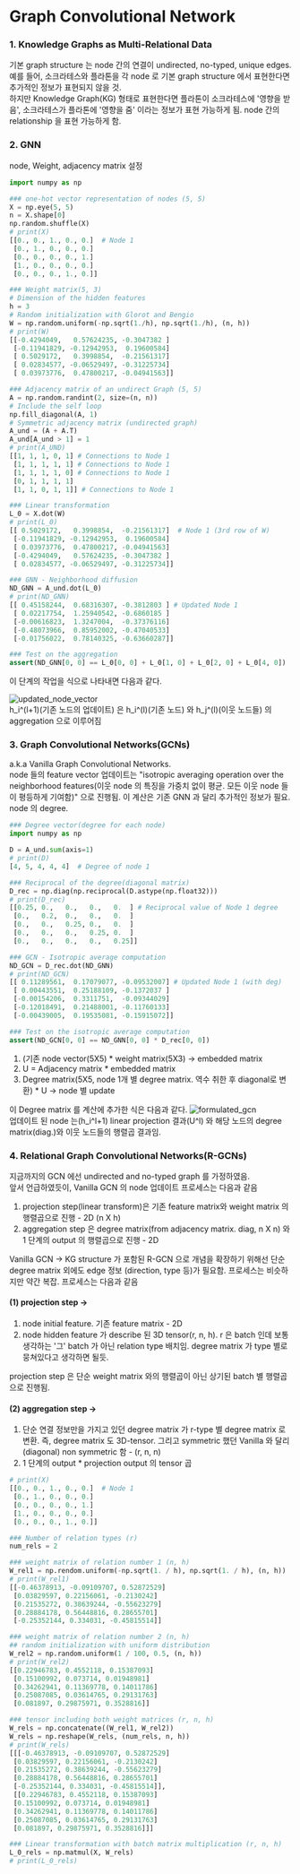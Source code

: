 Graph Convolutional Network
=============

### 1. Knowledge Graphs as Multi-Relational Data
기본 graph structure 는 node 간의 연결이 undirected, no-typed, unique edges. 
예를 들어, 소크라테스와 플라톤을 각 node 로 기본 graph structure 에서 표현한다면 추가적인 정보가 표현되지 
않을 것.  
하지만 Knowledge Graph(KG) 형태로 표현한다면 플라톤이 소크라테스에 '영향을 받음', 소크라테스가 플라톤에 
'영향을 줌' 이라는 정보가 표현 가능하게 됨. node 간의 relationship 을 표현 가능하게 함.

### 2. GNN
node, Weight, adjacency matrix 설정
```python
import numpy as np

### one-hot vector representation of nodes (5, 5)
X = np.eye(5, 5)
n = X.shape[0]
np.random.shuffle(X)
# print(X)
[[0., 0., 1., 0., 0.]  # Node 1 
 [0., 1., 0., 0., 0.]  
 [0., 0., 0., 0., 1.]  
 [1., 0., 0., 0., 0.]
 [0., 0., 0., 1., 0.]] 

### Weight matrix(5, 3)
# Dimension of the hidden features
h = 3
# Random initialization with Glorot and Bengio
W = np.random.uniform(-np.sqrt(1./h), np.sqrt(1./h), (n, h))
# print(W)
[[-0.4294049,   0.57624235, -0.3047382 ]
 [-0.11941829, -0.12942953,  0.19600584]
 [ 0.5029172,   0.3998854,  -0.21561317]
 [ 0.02834577, -0.06529497, -0.31225734]
 [ 0.03973776,  0.47800217, -0.04941563]]

### Adjacency matrix of an undirect Graph (5, 5)
A = np.random.randint(2, size=(n, n))
# Include the self loop
np.fill_diagonal(A, 1)
# Symmetric adjacency matrix (undirected graph)
A_und = (A + A.T)
A_und[A_und > 1] = 1
# print(A_UND)
[[1, 1, 1, 0, 1] # Connections to Node 1
 [1, 1, 1, 1, 1] # Connections to Node 1
 [1, 1, 1, 1, 0] # Connections to Node 1
 [0, 1, 1, 1, 1]
 [1, 1, 0, 1, 1]] # Connections to Node 1

### Linear transformation
L_0 = X.dot(W)
# print(L_0)
[[ 0.5029172,   0.3998854,  -0.21561317]  # Node 1 (3rd row of W)
 [-0.11941829, -0.12942953,  0.19600584] 
 [ 0.03973776,  0.47800217, -0.04941563] 
 [-0.4294049,   0.57624235, -0.3047382 ]
 [ 0.02834577, -0.06529497, -0.31225734]]

### GNN - Neighborhood diffusion
ND_GNN = A_und.dot(L_0)
# print(ND_GNN)
[[ 0.45158244,  0.68316307, -0.3812803 ] # Updated Node 1
 [ 0.02217754,  1.25940542, -0.6860185 ]
 [-0.00616823,  1.3247004,  -0.37376116]
 [-0.48073966,  0.85952002, -0.47040533]
 [-0.01756022,  0.78140325, -0.63660287]]

### Test on the aggregation
assert(ND_GNN[0, 0] == L_0[0, 0] + L_0[1, 0] + L_0[2, 0] + L_0[4, 0])
```
이 단계의 작업을 식으로 나타내면 다음과 같다.  

![updated_node_vector](gnn_images/neighborhood_diffusion_formulate.png)  
h_i^(l+1)(기존 노드의 업데이트) 은 h_i^(l)(기존 노드) 와 h_j^(l)(이웃 노드들) 의 aggregation 으로 이루어짐

### 3. Graph Convolutional Networks(GCNs)
a.k.a Vanilla Graph Convolutional Networks.  
node 들의 feature vector 업데이트는 "isotropic averaging operation over the neighborhood features(이웃 node 의 
특징을 가중치 없이 평균. 모든 이웃 node 들이 평등하게 기여함)" 으로 진행됨. 이 계산은 기존 GNN 과 달리 추가적인 정보가 필요.
node 의 degree.

```python
### Degree vector(degree for each node)
import numpy as np

D = A_und.sum(axis=1)
# print(D)
[4, 5, 4, 4, 4]  # Degree of node 1

### Reciprocal of the degree(diagonal matrix)
D_rec = np.diag(np.reciprocal(D.astype(np.float32)))
# print(D_rec)
[[0.25, 0.,   0.,   0.,   0.  ] # Reciprocal value of Node 1 degree
 [0.,   0.2,  0.,   0.,   0.  ]
 [0.,   0.,   0.25, 0.,   0.  ]
 [0.,   0.,   0.,   0.25, 0.  ]
 [0.,   0.,   0.,   0.,   0.25]]

### GCN - Isotropic average computation
ND_GCN = D_rec.dot(ND_GNN)
# print(ND_GCN)
[[ 0.11289561,  0.17079077, -0.09532007] # Updated Node 1 (with deg)
 [ 0.00443551,  0.25188109, -0.1372037 ]
 [-0.00154206,  0.3311751,  -0.09344029]
 [-0.12018491,  0.21488001, -0.11760133]
 [-0.00439005,  0.19535081, -0.15915072]]

### Test on the isotropic average computation
assert(ND_GCN[0, 0] == ND_GNN[0, 0] * D_rec[0, 0])
```
1. (기존 node vector(5X5) * weight matrix(5X3) -> embedded matrix
2. U = Adjacency matrix * embedded matrix
3. Degree matrix(5X5, node 1개 별 degree matrix. 역수 취한 후 diagonal로 변환) * U -> node 별 update
  
이 Degree matrix 를 계산에 추가한 식은 다음과 같다.
![formulated_gcn](./gnn_images/formulated_GCN.png)  
업데이트 된 node 는(h_i^l+1) linear projection 결과(U^l) 와 해당 노드의 degree matrix(diag.)와 이웃 
노드들의 행렬곱 결과임.

### 4. Relational Graph Convolutional Networks(R-GCNs)
지금까지의 GCN 에선 undirected and no-typed graph 를 가정하였음.   
앞서 언급하였듯이, Vanilla GCN 의 node 업데이트 프로세스는 다음과 같음  
1. projection step(linear transform)은 기존 feature matrix와 weight matrix 의 행렬곱으로 진행 - 2D (n X h)
2. aggregation step 은 degree matrix(from adjacency matrix. diag, n X n) 와 1 단계의 output 의 행렬곱으로 진행 - 2D

Vanilla GCN -> KG structure 가 포함된 R-GCN 으로 개념을 확장하기 위해선 단순 degree matrix 외에도 edge 정보
(direction, type 등)가 필요함. 프로세스는 비슷하지만 약간 복잡. 프로세스는 다음과 같음  

#### (1) projection step ->
1. node initial feature. 기존 feature matrix - 2D
2. node hidden feature 가 describe 된 3D tensor(r, n, h). r 은 batch 인데 보통 생각하는 '그' batch 가 아닌
   relation type 배치임. degree matrix 가 type 별로 뭉쳐있다고 생각하면 될듯.

projection step 은 단순 weight matrix 와의 행렬곱이 아닌 상기된 batch 별 행렬곱으로 진행됨.

#### (2) aggregation step ->
1. 단순 연결 정보만을 가지고 있던 degree matrix 가 r-type 별 degree matrix 로 변환.
   즉, degree matrix 도 3D-tensor. 그리고 symmetric 했던 Vanilla 와 달리(diagonal) non symmetric 함  - (r, n, n)
2. 1 단계의 output * projection output 의 tensor 곱

```python
# print(X)
[[0., 0., 1., 0., 0.]  # Node 1 
 [0., 1., 0., 0., 0.]
 [0., 0., 0., 0., 1.]
 [1., 0., 0., 0., 0.]
 [0., 0., 0., 1., 0.]]

### Number of relation types (r)
num_rels = 2

### weight matrix of relation number 1 (n, h)
W_rel1 = np.rendom.uniform(-np.sqrt(1. / h), np.sqrt(1. / h), (n, h))
# print(W_rel1)
[[-0.46378913, -0.09109707, 0.52872529]
 [0.03829597, 0.22156061, -0.2130242]
 [0.21535272, 0.38639244, -0.55623279]
 [0.28884178, 0.56448816, 0.28655701]
 [-0.25352144, 0.334031, -0.45815514]]

### weight matrix of relation number 2 (n, h)
## random initialization with uniform distribution
W_rel2 = np.random.uniform(1 / 100, 0.5, (n, h))
# print(W_rel2)
[[0.22946783, 0.4552118, 0.15387093]
 [0.15100992, 0.073714, 0.01948981]
 [0.34262941, 0.11369778, 0.14011786]
 [0.25087085, 0.03614765, 0.29131763]
 [0.081897, 0.29875971, 0.3528816]]

### tensor including both weight matrices (r, n, h)
W_rels = np.concatenate((W_rel1, W_rel2))
W_rels = np.reshape(W_rels, (num_rels, n, h))
# print(W_rels)
[[[-0.46378913, -0.09109707, 0.52872529]
 [0.03829597, 0.22156061, -0.2130242]
 [0.21535272, 0.38639244, -0.55623279]
 [0.28884178, 0.56448816, 0.28655701]
 [-0.25352144, 0.334031, -0.45815514]],
 [[0.22946783, 0.4552118, 0.15387093]
 [0.15100992, 0.073714, 0.01948981]
 [0.34262941, 0.11369778, 0.14011786]
 [0.25087085, 0.03614765, 0.29131763]
 [0.081897, 0.29875971, 0.3528816]]]

### Linear transformation with batch matrix multiplication (r, n, h)
L_0_rels = np.matmul(X, W_rels)
# print(L_0_rels)

```









